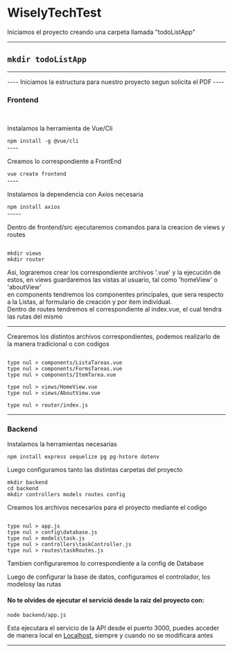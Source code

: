 # WiselyTechTest
 
Iniciamos el proyecto creando una carpeta llamada "todoListApp"

----
<code>mkdir todoListApp</code>
----
<hr>
----
Iniciamos la estructura para nuestro proyecto segun solicita el PDF
----
<h3>Frontend</h3>
<br>
<p>Instalamos la herramienta de Vue/Cli</p>
<code>npm install -g @vue/cli</code>
<br>
----
<p>Creamos lo correspondiente a FrontEnd</p>
<code>vue create frontend</code>
<br>
----
<p>Instalamos la dependencia con Axios necesaria</p>
<code>npm install axios</code>
<br>
-----
<p>Dentro de frontend/src ejecutaremos comandos para la creacion de views y routes</p>
<code>
mkdir views
mkdir router
</code>
<p>Asi, lograremos crear los correspondiente archivos '.vue' y la ejecución de estos, en views guardaremos las vistas al usuario, tal como 'homeView' o 'aboutView' <br /> en components tendremos los componentes principales, que sera respecto a la Listas, al formulario de creación y por item individual. <br />Dentro de routes tendremos el correspondiente al index.vue, el cual tendra las rutas del mismo </p>
<hr>
<p>Crearemos los distintos archivos correspondientes, podemos realizarlo de la manera tradicional o con codigos</p>
<code>
type nul > components/ListaTareas.vue
type nul > components/FormsTareas.vue
type nul > components/ItemTarea.vue
</code>

<code>
type nul > views/HomeView.vue
type nul > views/AboutView.vue
</code>

<code>
type nul > router/index.js
</code>




<hr>
<h3>Backend</h3>
<p>Instalamos la herramientas necesarias</p>
<code>npm install express sequelize pg pg-hstore dotenv</code>
<p>Luego configuramos tanto las distintas carpetas del proyecto</p>
<code>mkdir backend</code>
<code>
cd backend
mkdir controllers models routes config
</code>
<p>Creamos los archivos necesarios para el proyecto mediante el codigo</p>
<code>
type nul > app.js
type nul > config\database.js
type nul > models\task.js
type nul > controllers\taskController.js
type nul > routes\taskRoutes.js
</code>
<p>Tambien configuraremos lo correspondiente a la config de Database</p>
<p>Luego de configurar la base de datos, configuramos el controlador, los modelosy las rutas</p>

<h4>No te olvides de ejecutar el servició desde la raiz del proyecto con: </h4>
<code>node backend/app.js</code>
<p>Esta ejecutara el servicio de la API desde el puerto 3000, puedes acceder de manera local en <a type="__blank" href="http://localhost:3000">Localhost</a>, siempre y cuando no se modificara antes</p>
<hr>
